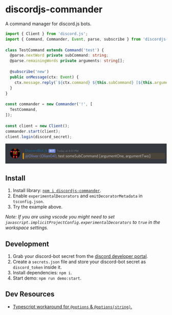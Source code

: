 # discordjs-commander

A command manager for discord.js bots.

```ts
import { Client } from 'discord.js';
import { Command, Commander, Event, parse, subscribe } from 'discordjs-commander';

class TestCommand extends Command('test') {
  @parse.nextWord private subCommand: string;
  @parse.remainingWords private arguments: string[];

  @subscribe('new')
  public onMessage(ctx: Event) {
    ctx.message.reply(`${ctx.command} ${this.subCommand} [${this.arguments.join(', ')}]`);
  }
}

const commander = new Commander('!', [
  TestCommand,
]);

const client = new Client();
commander.start(client);
client.login(discord_secret);
```

![demo img](./assets/demo.png)

## Install

1. Install library: [`npm i discordjs-commander`](#).
2. Enable `experimentalDecorators` and `emitDecoratorMetadata` in `tsconfig.json`.
3. Try the example above.

_Note: If you are using vscode you might need to set `javascript.implicitProjectConfig.experimentalDecorators` to `true` in the workspace settings._

## Development

1. Grab your discord-bot secret from the [discord developer portal](https://discordapp.com/developers/applications).
2. Create a `secrets.json` file and store your discord-bot secret as `discord_token` inside it.
3. Install dependencies: `npm i`.
4. Start demo: `npm run demo:start`.

## Dev Resources 
* [Typescript workaround for `@options` & `@options(string)`.](https://www.typescriptlang.org/play/?noImplicitAny=false&experimentalDecorators=true&emitDecoratorMetadata=true#code/GYVwdgxgLglg9mABHADrBAKKBDATgcwFMoAuRbMATwBpEBrQysgZylxjHwEoBuAWABQoSOiSpRGYABts+Fmw7cyWPEVLkqtBk1btOXRAF4AfBsr8h4aPDFobGAHRPVzLmQqVEAb0GI-iGGBEDBcHKUJOKAALI0NDRABGAx8BfzTECARWRABtaVkAQSkYbGYAXSNyAmYLdP9cYhBcJAB9FvF7fPwiktda-wBfX39MsGycnAJiLUZabGLSiviXfr82jsx53q4VKagZyl5BIYFR7PW7BEqQheZ5PW4jU121d016RnvFAxNvYb8znBwmE4PgXtMPjRyLcjgIToIIDJmMxEAAxOBwP6pfwAAQ2SBQ7AAbtgoIREAAjSpsECEVaIPGXMAYADk2BZBkJMBJZPIlWA82YdOOQA)
